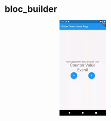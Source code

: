 # bloc_builder

<p align="center">
<img alt="bloc builder" width="150" src="https://github.com/pshanmukha/bloc_examples/blob/master/lib/assets/blocbuilder.gif">
</p>

